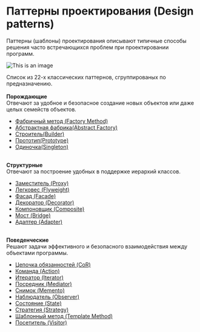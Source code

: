 # Паттерны проектирования (Design patterns)
Паттерны (шаблоны) проектирования описывают типичные способы решения часто встречающихся проблем при проектировании программ.  

![This is an image](https://refactoring.guru/images/content-public/logos/logo-military-2x.png?id=5af1a599d8a4170c9a42e6fa18148b98)

Список из 22-х классических паттернов, сгруппированых по предназначению. 
<br /><br />
**Порождающие**  
Отвечают за удобное и безопасное создание новых объектов или даже целых семейств объектов.

 * [Фабричный метод (Factory Method)](https://refactoring.guru/ru/design-patterns/factory-method)
 * [Абстрактная фабрика(Abstract Factory)](https://refactoring.guru/ru/design-patterns/abstract-factory)
 * [Строитель(Builder)](https://refactoring.guru/ru/design-patterns/builder)
 * [Прототип(Prototype)](https://refactoring.guru/ru/design-patterns/prototype)
 * [Одиночка(Singleton)](https://refactoring.guru/ru/design-patterns/singleton)
<br /><br />

**Структурные**  
Отвечают за построение удобных в поддержке иерархий классов.

 * [Заместитель (Proxy)](https://refactoring.guru/ru/design-patterns/proxy)
 * [Легковес (Flyweight)](https://refactoring.guru/ru/design-patterns/flyweight)
 * [Фасад (Facade)](https://refactoring.guru/ru/design-patterns/facade)
 * [Декоратор (Decorator)](https://refactoring.guru/ru/design-patterns/decorator)
 * [Компоновщик (Composite)](https://refactoring.guru/ru/design-patterns/composite)
 * [Мост (Bridge)](https://refactoring.guru/ru/design-patterns/bridge)
 * [Адаптер (Adapter)](https://refactoring.guru/ru/design-patterns/adapter)
<br /><br />

**Поведенческие**  
Решают задачи эффективного и безопасного взаимодействия между объектами программы.

 * [Цепочка обязанностей (CoR)](https://refactoring.guru/ru/design-patterns/chain-of-responsibility)
 * [Команда (Action)](https://refactoring.guru/ru/design-patterns/command)
 * [Итератор (Iterator)](https://refactoring.guru/ru/design-patterns/iterator)
 * [Посредник (Mediator)](https://refactoring.guru/ru/design-patterns/mediator)
 * [Снимок (Memento)](https://refactoring.guru/ru/design-patterns/memento)
 * [Наблюдатель (Observer)](https://refactoring.guru/ru/design-patterns/observer)
 * [Состояние (State)](https://refactoring.guru/ru/design-patterns/state)
 * [Стратегия (Strategy)](https://refactoring.guru/ru/design-patterns/strategy)
 * [Шаблонный метод (Template Method)](https://refactoring.guru/ru/design-patterns/template-method)
 * [Посетитель (Visitor)](https://refactoring.guru/ru/design-patterns/visitor)